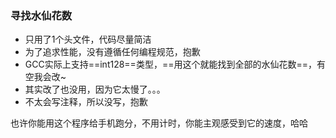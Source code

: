 ### 寻找水仙花数

*   只用了1个头文件，代码尽量简洁
*   为了追求性能，没有遵循任何编程规范，抱歉
*   GCC实际上支持==int128==类型，==用这个就能找到全部的水仙花数==，有空我会改\~
*   其实改了也没用，因为它太慢了。。。
*   不太会写注释，所以没写，抱歉

也许你能用这个程序给手机跑分，不用计时，你能主观感受到它的速度，哈哈

